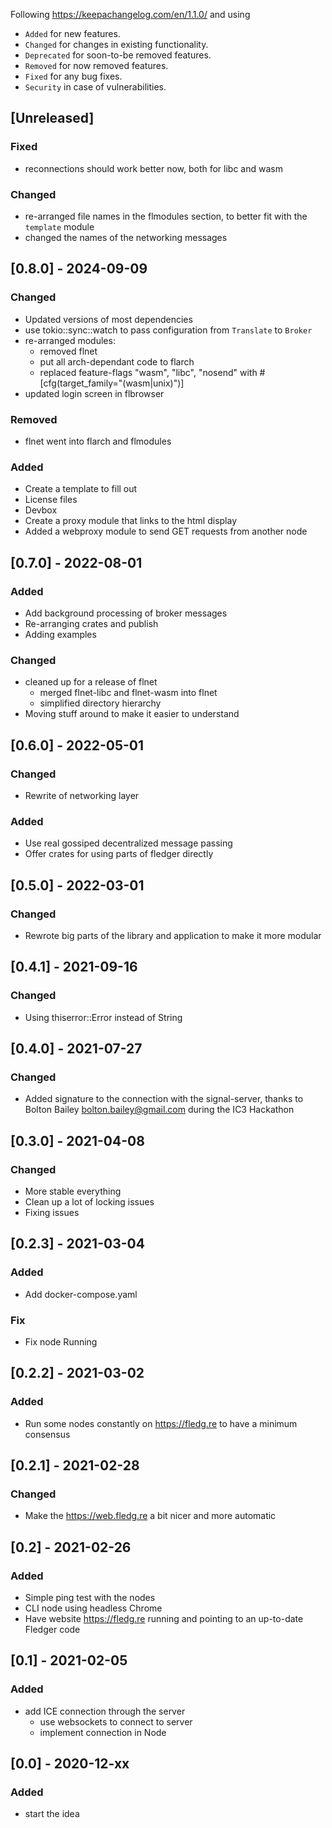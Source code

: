 Following https://keepachangelog.com/en/1.1.0/ and using
- `Added` for new features.
- `Changed` for changes in existing functionality.
- `Deprecated` for soon-to-be removed features.
- `Removed` for now removed features.
- `Fixed` for any bug fixes.
- `Security` in case of vulnerabilities.

## [Unreleased]

### Fixed
- reconnections should work better now, both for libc and wasm

### Changed
- re-arranged file names in the flmodules section, to better fit with the `template` module
- changed the names of the networking messages

## [0.8.0] - 2024-09-09

### Changed
- Updated versions of most dependencies
- use tokio::sync::watch to pass configuration from `Translate` to `Broker`
- re-arranged modules:
  - removed flnet
  - put all arch-dependant code to flarch
  - replaced feature-flags "wasm", "libc", "nosend" with #[cfg(target_family="(wasm|unix)")]
- updated login screen in flbrowser

### Removed
- flnet went into flarch and flmodules

### Added
- Create a template to fill out
- License files
- Devbox
- Create a proxy module that links to the html display
- Added a webproxy module to send GET requests from another node

## [0.7.0] - 2022-08-01

### Added
  - Add background processing of broker messages
  - Re-arranging crates and publish
  - Adding examples

### Changed
  - cleaned up for a release of flnet
      - merged flnet-libc and flnet-wasm into flnet
      - simplified directory hierarchy
  - Moving stuff around to make it easier to understand

## [0.6.0] - 2022-05-01

### Changed
  - Rewrite of networking layer

### Added
  - Use real gossiped decentralized message passing
  - Offer crates for using parts of fledger directly

## [0.5.0] - 2022-03-01

### Changed
  - Rewrote big parts of the library and application to make it more modular

## [0.4.1] - 2021-09-16

### Changed
  - Using thiserror::Error instead of String

## [0.4.0] - 2021-07-27

### Changed
  - Added signature to the connection with the signal-server, thanks to
      Bolton Bailey <bolton.bailey@gmail.com>
    during the IC3 Hackathon

## [0.3.0] - 2021-04-08

### Changed
  - More stable everything
  - Clean up a lot of locking issues
  - Fixing issues

## [0.2.3] - 2021-03-04

### Added
  - Add docker-compose.yaml

### Fix
  - Fix node Running

## [0.2.2] - 2021-03-02

### Added
  - Run some nodes constantly on https://fledg.re to have a minimum consensus

## [0.2.1] - 2021-02-28

### Changed
  - Make the https://web.fledg.re a bit nicer and more automatic

## [0.2] - 2021-02-26

### Added
  - Simple ping test with the nodes
  - CLI node using headless Chrome
  - Have website https://fledg.re running and pointing to an up-to-date Fledger code

## [0.1] - 2021-02-05

### Added
  - add ICE connection through the server
    - use websockets to connect to server
    - implement connection in Node

## [0.0] - 2020-12-xx

### Added
  - start the idea